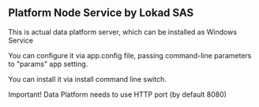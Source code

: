 ﻿## Platform Node Service by Lokad SAS

This is actual data platform server, which can be installed as Windows Service

You can configure it via app.config file, passing command-line parameters to "params" app setting.

You can install it via install command line switch.

Important! Data Platform needs to use HTTP port (by default 8080)